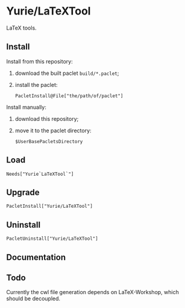 # Yurie/LaTeXTool

LaTeX tools.

## Install

Install from this repository:

1. download the built paclet `build/*.paclet`;

2. install the paclet:

    ``` wl
    PacletInstall@File["the/path/of/paclet"]
    ```

Install manually:

1. download this repository;

2. move it to the paclet directory:

    ``` wl
    $UserBasePacletsDirectory
    ```

## Load

``` wl
Needs["Yurie`LaTeXTool`"]
```

## Upgrade

``` wl
PacletInstall["Yurie/LaTeXTool"]
```

## Uninstall

``` wl
PacletUninstall["Yurie/LaTeXTool"]
```

## Documentation

## Todo

Currently the cwl file generation depends on LaTeX-Workshop, which should be decoupled.
